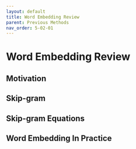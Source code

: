 ```yaml
---
layout: default
title: Word Embedding Review
parent: Previous Methods
nav_order: 5-02-01
---
```


# Word Embedding Review

## Motivation

## Skip-gram

## Skip-gram Equations

## Word Embedding In Practice
